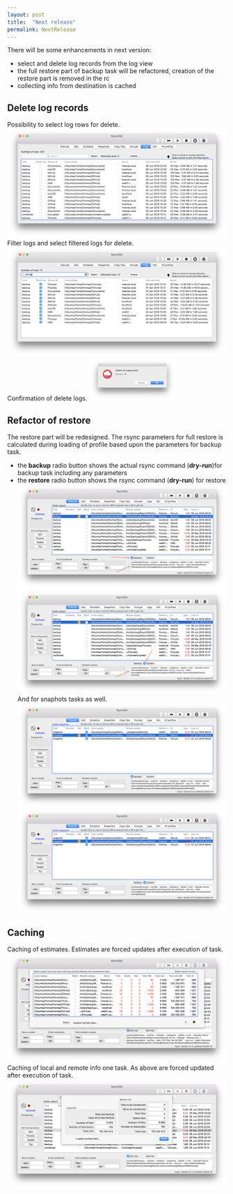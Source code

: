 ```yaml
---
layout: post
title:  "Next release"
permalink: NextRelease
---
```

There will be some enhancements in next version:
- select and delete log records from the log view
- the full restore part of backup task will be refactored, creation of the restore part is removed in the rc
- collecting info from destination is cached

## Delete log records
Possibility to select log rows for delete.
![](/images/RsyncOSX/v5.4.0/nr3.png)
Filter logs and select filtered logs for delete.
![](/images/RsyncOSX/v5.4.0/nr4.png)
Confirmation of delete logs.
![](/images/RsyncOSX/v5.4.0/nr5.png)

## Refactor of restore
The restore part will be redesigned. The rsync parameters for full restore is calculated during loading of profile based upon the parameters for backup task.
- the **backup** radio button shows the actual rsync command (**dry-run**)for backup task including any parameters
- the **restore** radio button shows the rsync command (**dry-run**) for restore
![](/images/RsyncOSX/v5.4.0/backup.png)
![](/images/RsyncOSX/v5.4.0/restore.png)
And for snaphots tasks as well.
![](/images/RsyncOSX/v5.4.0/backupsnap.png)
![](/images/RsyncOSX/v5.4.0/restoresnap.png)

## Caching
Caching of estimates. Estimates are forced updates after execution of task.
![](/images/RsyncOSX/v5.4.0/nr1.png)
Caching of local and remote info one task. As above are forced updated after execution of task.
![](/images/RsyncOSX/v5.4.0/nr2.png)
